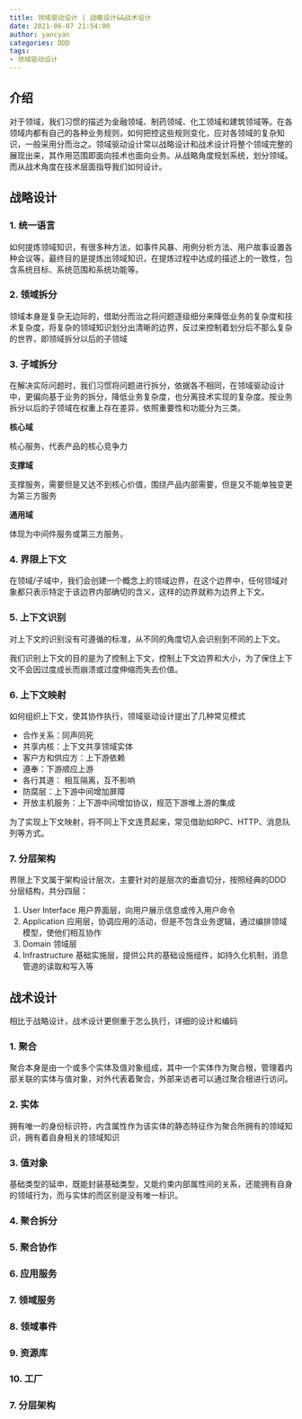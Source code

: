```yaml
---
title: 领域驱动设计 | 战略设计&&战术设计
date: 2021-06-07 21:54:00
author: yancyan
categories: DDD
tags:
- 领域驱动设计
---
```


## 介绍
对于领域，我们习惯的描述为金融领域、制药领域、化工领域和建筑领域等。在各领域内都有自己的各种业务规则，如何把控这些规则变化，应对各领域的复杂知识，一般采用分而治之。领域驱动设计常以战略设计和战术设计将整个领域完整的展现出来，其作用范围即面向技术也面向业务。从战略角度规划系统，划分领域。而从战术角度在技术层面指导我们如何设计。

## 战略设计

### 1. 统一语言
如何提炼领域知识，有很多种方法，如事件风暴、用例分析方法、用户故事设置各种会议等，最终目的是提炼出领域知识，在提炼过程中达成的描述上的一致性，包含系统目标、系统范围和系统功能等。


### 2. 领域拆分
领域本身是复杂无边际的，借助分而治之将问题逐级细分来降低业务的复杂度和技术复杂度，将复杂的领域知识划分出清晰的边界，反过来控制着划分后不那么复杂的世界，即领域拆分以后的子领域

### 3. 子域拆分
在解决实际问题时，我们习惯将问题进行拆分，依据各不相同，在领域驱动设计中，更偏向基于业务的拆分，降低业务复杂度，也分离技术实现的复杂度。按业务拆分以后的子领域在权重上存在差异，依照重要性和功能分为三类。

**核心域**
 
核心服务，代表产品的核心竞争力

**支撑域**

支撑服务，需要但是又达不到核心价值，围绕产品内部需要，但是又不能单独变更为第三方服务

**通用域**

体现为中间件服务或第三方服务，

### 4. 界限上下文
在领域/子域中，我们会创建一个概念上的领域边界，在这个边界中，任何领域对象都只表示特定于该边界内部确切的含义，这样的边界就称为边界上下文。

### 5. 上下文识别
对上下文的识别没有可遵循的标准，从不同的角度切入会识别到不同的上下文。

我们识别上下文的目的是为了控制上下文，控制上下文边界和大小，为了保住上下文不会因过度成长而崩溃或过度伸缩而失去价值。


### 6. 上下文映射
如何组织上下文，使其协作执行，领域驱动设计提出了几种常见模式

- 合作关系：同声同死
- 共享内核：上下文共享领域实体
- 客户方和供应方：上下游依赖
- 遵奉：下游顺应上游
- 各行其道： 相互隔离，互不影响
- 防腐层：上下游中间增加屏障
- 开放主机服务：上下游中间增加协议，规范下游堆上游的集成

为了实现上下文映射，将不同上下文连贯起来，常见借助如RPC、HTTP、消息队列等方式。


### 7. 分层架构
界限上下文属于架构设计层次，主要针对的是层次的垂直切分，按照经典的DDD分层结构，共分四层：
1. User Interface 用户界面层，向用户展示信息或传入用户命令
2. Application 应用层，协调应用的活动，但是不包含业务逻辑，通过编排领域模型，使他们相互协作
3. Domain 领域层
4. Infrastructure 基础实施层，提供公共的基础设施组件，如持久化机制，消息管道的读取和写入等


## 战术设计
相比于战略设计，战术设计更侧重于怎么执行，详细的设计和编码

### 1. 聚合
聚合本身是由一个或多个实体及值对象组成，其中一个实体作为聚合根，管理着内部关联的实体与值对象，对外代表着聚合，外部来访者可以通过聚合根进行访问。

### 2. 实体
拥有唯一的身份标识符，内含属性作为该实体的静态特征作为聚合所拥有的领域知识，拥有着自身相关的领域知识

### 3. 值对象
基础类型的延申，既能封装基础类型，又能约束内部属性间的关系，还能拥有自身的领域行为，而与实体的而区别是没有唯一标识。


### 4. 聚合拆分

### 5. 聚合协作

### 6. 应用服务
### 7. 领域服务
### 8. 领域事件
### 9. 资源库
### 10. 工厂

### 7. 分层架构
